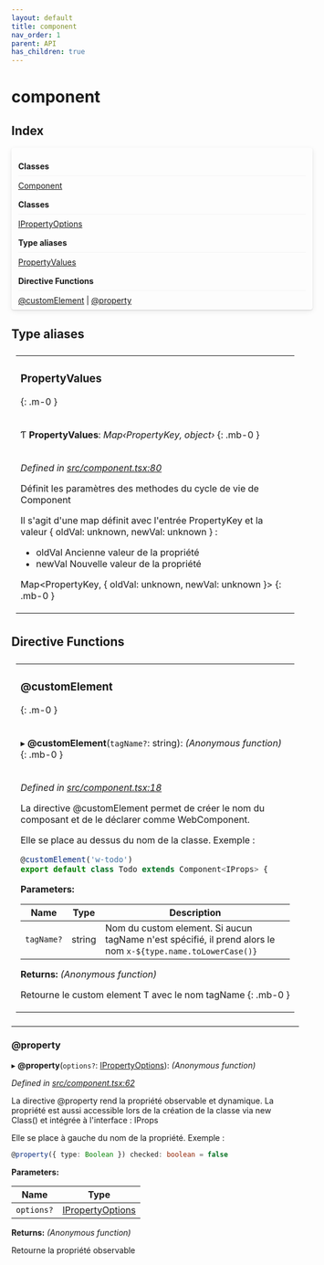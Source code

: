 ```yaml
---
layout: default
title: component
nav_order: 1
parent: API
has_children: true
---
```


# component

## Index


<div style="width: 100%;max-width: 100%;margin-bottom: 1.5rem;border-radius: 4px;box-shadow: 0 1px 2px rgba(0,0,0,0.12), 0 3px 10px rgba(0,0,0,0.08);padding: .5rem .75rem;">
<div style="font-weight:bold;padding: 1rem 0 .5rem;border-bottom: 1px solid rgba(238,235,238,0.5);">
Classes
</div>
<div style="margin-top: 0.5rem;">
<a href="../classes/_component_.component.html">Component</a>
</div>
<div style="font-weight:bold;padding: 1rem 0 .5rem;border-bottom: 1px solid rgba(238,235,238,0.5);">
Classes
</div>
<div style="margin-top: 0.5rem;">
<a href="../interfaces/_component_.ipropertyoptions.html">IPropertyOptions</a>
</div>
<div style="font-weight:bold;padding: 1rem 0 .5rem;border-bottom: 1px solid rgba(238,235,238,0.5);">
Type aliases
</div>
<div style="margin-top: 0.5rem;">
<a href="_component_.html#propertyvalues">PropertyValues</a>
</div>
<div style="font-weight:bold;padding: 1rem 0 .5rem;border-bottom: 1px solid rgba(238,235,238,0.5);">
Directive Functions
</div>
<div style="margin-top: 0.5rem;">
<a href="_component_.html#customelement">@customElement</a> | <a href="_component_.html#property">@property</a>
</div>
</div>

## Type aliases

<table style="padding: 0.5rem;">
<tr>
<td markdown="1">

### PropertyValues
{: .m-0 }

</td>
</tr>
<tr>
<td markdown="1">

Ƭ **PropertyValues**: *Map‹PropertyKey, object›*
{: .mb-0 }

</td>
</tr>
<tr>
<td markdown="1">

*Defined in [src/component.tsx:80](https://github.com/NicolasBoyer/wapitis/blob/d619f93/src/component.tsx#L80)*

Définit les paramètres des methodes du cycle de vie de Component

Il s'agit d'une map définit avec l'entrée PropertyKey et la valeur { oldVal: unknown, newVal: unknown } :

- oldVal Ancienne valeur de la propriété
- newVal Nouvelle valeur de la propriété

Map<PropertyKey, { oldVal: unknown, newVal: unknown }>
{: .mb-0 }

</td>
</tr>
</table>

## Directive Functions

<table style="padding: 0.5rem;">
<tr>
<td markdown="1">

### @customElement
{: .m-0 }

</td>
</tr>
<tr>
<td markdown="1">

▸ **@customElement**(`tagName?`: string): *(Anonymous function)*
{: .mb-0 }

</td>
</tr>
<tr>
<td markdown="1">

*Defined in [src/component.tsx:18](https://github.com/NicolasBoyer/wapitis/blob/d619f93/src/component.tsx#L18)*

La directive @customElement permet de créer le nom du composant et de le déclarer comme WebComponent.

Elle se place au dessus du nom de la classe. Exemple :
```typescript
@customElement('w-todo')
export default class Todo extends Component<IProps> {
```
**Parameters:**

| Name       | Type   | Description                                                                                                      |
| ---------- | ------ | ---------------------------------------------------------------------------------------------------------------- |
| `tagName?` | string | Nom du custom element. Si aucun tagName n'est spécifié, il prend alors le nom ```x-${type.name.toLowerCase()}``` |

**Returns:** *(Anonymous function)*

Retourne le custom element T avec le nom tagName
{: .mb-0 }

</td>
</tr>
</table>

___

###  @property

▸ **@property**(`options?`: [IPropertyOptions](../interfaces/_component_.ipropertyoptions.md)): *(Anonymous function)*

*Defined in [src/component.tsx:62](https://github.com/NicolasBoyer/wapitis/blob/d619f93/src/component.tsx#L62)*

La directive @property rend la propriété observable et dynamique. La propriété est aussi accessible lors de la création de la classe via new Class() et intégrée à l'interface : IProps

Elle se place à gauche du nom de la propriété. Exemple :
```typescript
@property({ type: Boolean }) checked: boolean = false
```

**Parameters:**

| Name       | Type                                                              |
| ---------- | ----------------------------------------------------------------- |
| `options?` | [IPropertyOptions](../interfaces/_component_.ipropertyoptions.md) |

**Returns:** *(Anonymous function)*

Retourne la propriété observable
